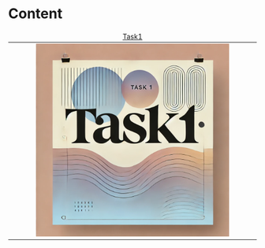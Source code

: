 # Content

<table>
    <thead>
        <tr>
<td align="center" width="25%"><a href="https://github.com/AGhaith/Task1/blob/main/README.md">         Task1    </a></td>
        </tr>
    </thead>
    <tbody>
        <tr>
<td align="center"><a href="https://github.com/AGhaith/Task1/blob/main/README.md">        <img src="/Logos/Task1.png"          width="80%"></img></a></td>
        </tr>
    </tbody>
</table>
</table>
